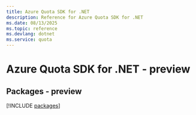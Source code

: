 ```yaml
---
title: Azure Quota SDK for .NET
description: Reference for Azure Quota SDK for .NET
ms.date: 08/13/2025
ms.topic: reference
ms.devlang: dotnet
ms.service: quota
---
```

# Azure Quota SDK for .NET - preview
## Packages - preview
[!INCLUDE [packages](quota-index.md)]